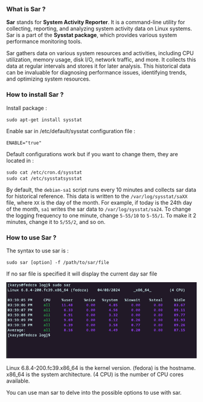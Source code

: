 
### What is Sar ? 

**Sar** stands for **System Activity Reporter**. It is a command-line utility for collecting, reporting, and analyzing system activity data on Linux systems. Sar is a part of the **Sysstat package**, which provides various system performance monitoring tools.

Sar gathers data on various system resources and activities, including CPU utilization, memory usage, disk I/O, network traffic, and more. It collects this data at regular intervals and stores it for later analysis. This historical data can be invaluable for diagnosing performance issues, identifying trends, and optimizing system resources.

### How to install Sar ?

Install package :

```
sudo apt-get install sysstat
```

Enable sar in /etc/default/sysstat configuration file : 

```
ENABLE="true"
```

Default configurations work but if you want to change them, they are located in :

```
sudo cat /etc/cron.d/sysstat
sudo cat /etc/sysstatsysstat
```

By default, the `debian-sa1` script runs every 10 minutes and collects sar data for historical reference. This data is written to the `/var/log/sysstat/saXX` file, where `XX` is the day of the month. For example, if today is the 24th day of the month, `sa1` writes the sar data to `/var/log/sysstat/sa24`. To change the logging frequency to one minute, change `5-55/10` to `5-55/1`. To make it 2 minutes, change it to `5/55/2`, and so on.
### How to use Sar ? 

The syntax to use sar is : 

```
sudo sar [option] -f /path/to/sar/file
```

If no sar file is specified it will display the current day sar file

![Sar Current Day](/Assets/sar_default.png)

Linux 6.8.4-200.fc39.x86_64 is the kernel version.
(fedora) is the hostname.
x86_64 is the system architecture.
(4 CPU) is the number of CPU cores available.

You can use man sar to delve into the possible options to use with sar.





























